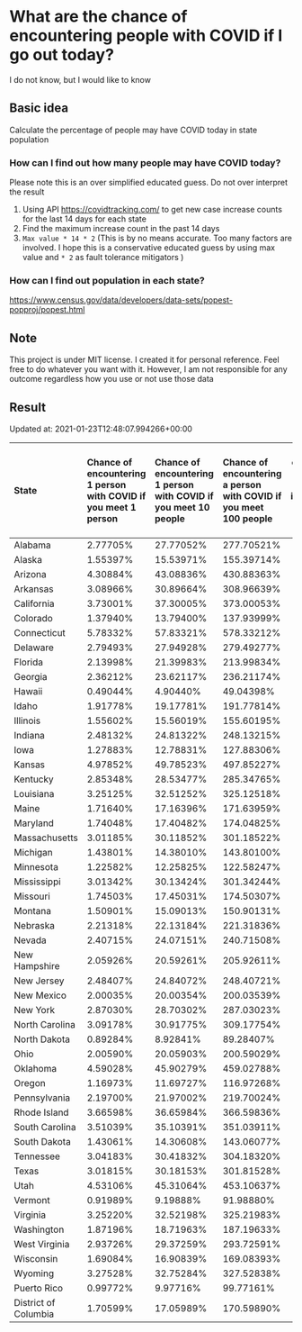 # What are the chance of encountering people with COVID if I go out today?
I do not know, but I would like to know

## Basic idea
Calculate the percentage of people may have COVID today in state population

### How can I find out how many people may have COVID today?
Please note this is an over simplified educated guess. Do not over interpret the result 
1. Using API https://covidtracking.com/ to get new case increase counts for the last 14 days for each state
2. Find the maximum increase count in the past 14 days
3. `Max value * 14 * 2` (This is by no means accurate. Too many factors are involved. I hope this is a conservative educated guess by using max value and `* 2` as fault tolerance mitigators ) 

### How can I find out population in each state?
https://www.census.gov/data/developers/data-sets/popest-popproj/popest.html

## Note
This project is under MIT license. I created it for personal reference. Feel free to do whatever you want with it. However, I am not responsible for any outcome regardless how you use or not use those data 

## Result

 Updated at: 2021-01-23T12:48:07.994266+00:00

| State                | Chance of encountering 1 person with COVID if you meet 1 person   | Chance of encountering 1 person with COVID if you meet 10 people   | Chance of encountering a person with COVID if you meet 100 people   |   Max count of new case increase in the past 14 days |   Estimated people count with COVID |
|:---------------------|:------------------------------------------------------------------|:-------------------------------------------------------------------|:--------------------------------------------------------------------|-----------------------------------------------------:|------------------------------------:|
| Alabama              | 2.77705%                                                          | 27.77052%                                                          | 277.70521%                                                          |                                                 4863 |                              136164 |
| Alaska               | 1.55397%                                                          | 15.53971%                                                          | 155.39714%                                                          |                                                  406 |                               11368 |
| Arizona              | 4.30884%                                                          | 43.08836%                                                          | 430.88363%                                                          |                                                11201 |                              313628 |
| Arkansas             | 3.08966%                                                          | 30.89664%                                                          | 308.96639%                                                          |                                                 3330 |                               93240 |
| California           | 3.73001%                                                          | 37.30005%                                                          | 373.00053%                                                          |                                                52636 |                             1473808 |
| Colorado             | 1.37940%                                                          | 13.79400%                                                          | 137.93999%                                                          |                                                 2837 |                               79436 |
| Connecticut          | 5.78332%                                                          | 57.83321%                                                          | 578.33212%                                                          |                                                 7364 |                              206192 |
| Delaware             | 2.79493%                                                          | 27.94928%                                                          | 279.49277%                                                          |                                                  972 |                               27216 |
| Florida              | 2.13998%                                                          | 21.39983%                                                          | 213.99834%                                                          |                                                16415 |                              459620 |
| Georgia              | 2.36212%                                                          | 23.62117%                                                          | 236.21174%                                                          |                                                 8957 |                              250796 |
| Hawaii               | 0.49044%                                                          | 4.90440%                                                           | 49.04398%                                                           |                                                  248 |                                6944 |
| Idaho                | 1.91778%                                                          | 19.17781%                                                          | 191.77814%                                                          |                                                 1224 |                               34272 |
| Illinois             | 1.55602%                                                          | 15.56019%                                                          | 155.60195%                                                          |                                                 7042 |                              197176 |
| Indiana              | 2.48132%                                                          | 24.81322%                                                          | 248.13215%                                                          |                                                 5966 |                              167048 |
| Iowa                 | 1.27883%                                                          | 12.78831%                                                          | 127.88306%                                                          |                                                 1441 |                               40348 |
| Kansas               | 4.97852%                                                          | 49.78523%                                                          | 497.85227%                                                          |                                                 5180 |                              145040 |
| Kentucky             | 2.85348%                                                          | 28.53477%                                                          | 285.34765%                                                          |                                                 4553 |                              127484 |
| Louisiana            | 3.25125%                                                          | 32.51252%                                                          | 325.12518%                                                          |                                                 5398 |                              151144 |
| Maine                | 1.71640%                                                          | 17.16396%                                                          | 171.63959%                                                          |                                                  824 |                               23072 |
| Maryland             | 1.74048%                                                          | 17.40482%                                                          | 174.04825%                                                          |                                                 3758 |                              105224 |
| Massachusetts        | 3.01185%                                                          | 30.11852%                                                          | 301.18522%                                                          |                                                 7414 |                              207592 |
| Michigan             | 1.43801%                                                          | 14.38010%                                                          | 143.80100%                                                          |                                                 5129 |                              143612 |
| Minnesota            | 1.22582%                                                          | 12.25825%                                                          | 122.58247%                                                          |                                                 2469 |                               69132 |
| Mississippi          | 3.01342%                                                          | 30.13424%                                                          | 301.34244%                                                          |                                                 3203 |                               89684 |
| Missouri             | 1.74503%                                                          | 17.45031%                                                          | 174.50307%                                                          |                                                 3825 |                              107100 |
| Montana              | 1.50901%                                                          | 15.09013%                                                          | 150.90131%                                                          |                                                  576 |                               16128 |
| Nebraska             | 2.21318%                                                          | 22.13184%                                                          | 221.31836%                                                          |                                                 1529 |                               42812 |
| Nevada               | 2.40715%                                                          | 24.07151%                                                          | 240.71508%                                                          |                                                 2648 |                               74144 |
| New Hampshire        | 2.05926%                                                          | 20.59261%                                                          | 205.92611%                                                          |                                                 1000 |                               28000 |
| New Jersey           | 2.48407%                                                          | 24.84072%                                                          | 248.40721%                                                          |                                                 7880 |                              220640 |
| New Mexico           | 2.00035%                                                          | 20.00354%                                                          | 200.03539%                                                          |                                                 1498 |                               41944 |
| New York             | 2.87030%                                                          | 28.70302%                                                          | 287.03023%                                                          |                                                19942 |                              558376 |
| North Carolina       | 3.09178%                                                          | 30.91775%                                                          | 309.17754%                                                          |                                                11581 |                              324268 |
| North Dakota         | 0.89284%                                                          | 8.92841%                                                           | 89.28407%                                                           |                                                  243 |                                6804 |
| Ohio                 | 2.00590%                                                          | 20.05903%                                                          | 200.59029%                                                          |                                                 8374 |                              234472 |
| Oklahoma             | 4.59028%                                                          | 45.90279%                                                          | 459.02788%                                                          |                                                 6487 |                              181636 |
| Oregon               | 1.16973%                                                          | 11.69727%                                                          | 116.97268%                                                          |                                                 1762 |                               49336 |
| Pennsylvania         | 2.19700%                                                          | 21.97002%                                                          | 219.70024%                                                          |                                                10045 |                              281260 |
| Rhode Island         | 3.66598%                                                          | 36.65984%                                                          | 366.59836%                                                          |                                                 1387 |                               38836 |
| South Carolina       | 3.51039%                                                          | 35.10391%                                                          | 351.03911%                                                          |                                                 6455 |                              180740 |
| South Dakota         | 1.43061%                                                          | 14.30608%                                                          | 143.06077%                                                          |                                                  452 |                               12656 |
| Tennessee            | 3.04183%                                                          | 30.41832%                                                          | 304.18320%                                                          |                                                 7419 |                              207732 |
| Texas                | 3.01815%                                                          | 30.18153%                                                          | 301.81528%                                                          |                                                31255 |                              875140 |
| Utah                 | 4.53106%                                                          | 45.31064%                                                          | 453.10637%                                                          |                                                 5188 |                              145264 |
| Vermont              | 0.91989%                                                          | 9.19888%                                                           | 91.98880%                                                           |                                                  205 |                                5740 |
| Virginia             | 3.25220%                                                          | 32.52198%                                                          | 325.21983%                                                          |                                                 9914 |                              277592 |
| Washington           | 1.87196%                                                          | 18.71963%                                                          | 187.19633%                                                          |                                                 5091 |                              142548 |
| West Virginia        | 2.93726%                                                          | 29.37259%                                                          | 293.72591%                                                          |                                                 1880 |                               52640 |
| Wisconsin            | 1.69084%                                                          | 16.90839%                                                          | 169.08393%                                                          |                                                 3516 |                               98448 |
| Wyoming              | 3.27528%                                                          | 32.75284%                                                          | 327.52838%                                                          |                                                  677 |                               18956 |
| Puerto Rico          | 0.99772%                                                          | 9.97716%                                                           | 99.77161%                                                           |                                                 1138 |                               31864 |
| District of Columbia | 1.70599%                                                          | 17.05989%                                                          | 170.59890%                                                          |                                                  430 |                               12040 |